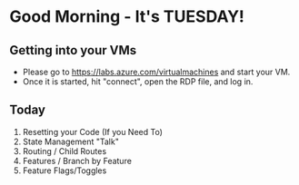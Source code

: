 # Good Morning - It's TUESDAY!

## Getting into your VMs

- Please go to https://labs.azure.com/virtualmachines and start your VM.
- Once it is started, hit "connect", open the RDP file, and log in.

## Today

1. Resetting your Code (If you Need To)
2. State Management "Talk"
3. Routing / Child Routes
4. Features / Branch by Feature
5. Feature Flags/Toggles
